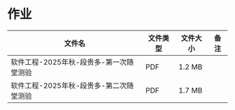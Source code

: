 # 作业

文件名|文件类型|文件大小|备注
---|---|---|---
软件工程-2025年秋-段贵多-第一次随堂测验|PDF|1.2 MB
软件工程-2025年秋-段贵多-第二次随堂测验|PDF|1.7 MB
